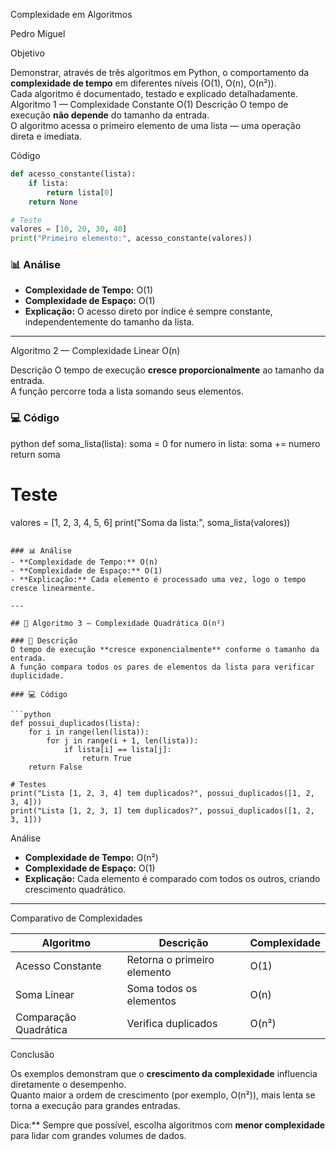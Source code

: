 
Complexidade em Algoritmos

 Pedro Miguel  





 Objetivo

Demonstrar, através de três algoritmos em Python, o comportamento da **complexidade de tempo** em diferentes níveis (O(1), O(n), O(n²)).  
Cada algoritmo é documentado, testado e explicado detalhadamente.
 Algoritmo 1 — Complexidade Constante O(1)
 Descrição
O tempo de execução **não depende** do tamanho da entrada.  
O algoritmo acessa o primeiro elemento de uma lista — uma operação direta e imediata.

Código

```python
def acesso_constante(lista):
    if lista:
        return lista[0]
    return None

# Teste
valores = [10, 20, 30, 40]
print("Primeiro elemento:", acesso_constante(valores))
```

### 📊 Análise
- **Complexidade de Tempo:** O(1)  
- **Complexidade de Espaço:** O(1)  
- **Explicação:** O acesso direto por índice é sempre constante, independentemente do tamanho da lista.

---

Algoritmo 2 — Complexidade Linear O(n)

Descrição
O tempo de execução **cresce proporcionalmente** ao tamanho da entrada.  
A função percorre toda a lista somando seus elementos.

### 💻 Código
python
def soma_lista(lista):
    soma = 0
    for numero in lista:
        soma += numero
    return soma

# Teste
valores = [1, 2, 3, 4, 5, 6]
print("Soma da lista:", soma_lista(valores))
```

### 📊 Análise
- **Complexidade de Tempo:** O(n)  
- **Complexidade de Espaço:** O(1)  
- **Explicação:** Cada elemento é processado uma vez, logo o tempo cresce linearmente.

---

## 🔢 Algoritmo 3 — Complexidade Quadrática O(n²)

### 🧠 Descrição
O tempo de execução **cresce exponencialmente** conforme o tamanho da entrada.  
A função compara todos os pares de elementos da lista para verificar duplicidade.

### 💻 Código

```python
def possui_duplicados(lista):
    for i in range(len(lista)):
        for j in range(i + 1, len(lista)):
            if lista[i] == lista[j]:
                return True
    return False

# Testes
print("Lista [1, 2, 3, 4] tem duplicados?", possui_duplicados([1, 2, 3, 4]))
print("Lista [1, 2, 3, 1] tem duplicados?", possui_duplicados([1, 2, 3, 1]))
```
 Análise
- **Complexidade de Tempo:** O(n²)  
- **Complexidade de Espaço:** O(1)  
- **Explicação:** Cada elemento é comparado com todos os outros, criando crescimento quadrático.

---

Comparativo de Complexidades

| Algoritmo             | Descrição                      | Complexidade |
|-----------------------|--------------------------------|--------------|
| Acesso Constante      | Retorna o primeiro elemento    | O(1)         |
| Soma Linear           | Soma todos os elementos        | O(n)         |
| Comparação Quadrática | Verifica duplicados            | O(n²)        |



 Conclusão

Os exemplos demonstram que o **crescimento da complexidade** influencia diretamente o desempenho.  
Quanto maior a ordem de crescimento (por exemplo, O(n²)), mais lenta se torna a execução para grandes entradas.


 Dica:** Sempre que possível, escolha algoritmos com **menor complexidade** para lidar com grandes volumes de dados.
